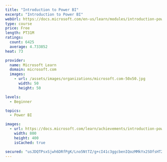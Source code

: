 ```yaml
---
title: "Introduction to Power BI"
excerpt: "Introduction to Power BI"
webUrl: https://docs.microsoft.com/en-us/learn/modules/introduction-power-bi/
type: course
price: Free
length: PT31M
ratings:
  count: 6425
  average: 4.733852
heat: 73

provider:
  name: Microsoft Learn
  domain: microsoft.com
  images:
    - url: /assets/images/organizations/microsoft.com-50x50.jpg
      width: 50
      height: 50

levels:
  - Beginner

topics:
  - Power BI

images:
  - url: https://docs.microsoft.com/learn/achievements/introduction-power-bi-social.png
    width: 800
    height: 400
    isCached: true

secured: "usJDQTPsxSjwh6DRfPgK/Lno5NtTZ/g+cI41c3ggcbenIQozMMkYx2SOfsHT27CUdRXZAX2CsA5jjwzjzRpH+JtkYp/Ftt4iCp/BpdzlXWePrSwZ4ZaEvFgSBbtJz0zCsIGdHA1gow3S6PJdyfWw+OtgX0V3lXiXBE9VniVOK0533n2D/LL9U4GiF84fRMFVr+N4Up4ECmKwlGP0yjwWgi8V09ooa6qhchhUAUd+sdVPci32K01cpVEjHQ30tlr5GKNVviATDWR3UowgtuvhiTXkJiCd4aGGVJgWB+IB4JAm5xoQItLHT6usTD/eyW+uWOB9xYW5mVgfZ+pvLPXg13yeRN1gUvjcvQVJ8EDJkoLLbFm9o4eI3cmAQk95VAA1pTpsqc4DoEnNp3XQRmKQMP9CIhIFETbxrmB96eC7HwE=;20dq3J3vskK8dGGdXBu5nw=="
---
```



